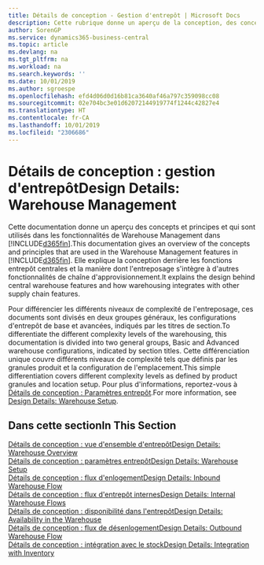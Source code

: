 ```yaml
---
title: Détails de conception - Gestion d'entrepôt | Microsoft Docs
description: Cette rubrique donne un aperçu de la conception, des concepts et des principes associés aux fonctionnalités de gestion d'entrepôt dans Business Central.
author: SorenGP
ms.service: dynamics365-business-central
ms.topic: article
ms.devlang: na
ms.tgt_pltfrm: na
ms.workload: na
ms.search.keywords: ''
ms.date: 10/01/2019
ms.author: sgroespe
ms.openlocfilehash: efd4d06d0d16b81ca3640af46a797c359098cc08
ms.sourcegitcommit: 02e704bc3e01d62072144919774f1244c42827e4
ms.translationtype: HT
ms.contentlocale: fr-CA
ms.lasthandoff: 10/01/2019
ms.locfileid: "2306686"
---
```

# <a name="design-details-warehouse-management"></a><span data-ttu-id="48c61-103">Détails de conception : gestion d'entrepôt</span><span class="sxs-lookup"><span data-stu-id="48c61-103">Design Details: Warehouse Management</span></span>
<span data-ttu-id="48c61-104">Cette documentation donne un aperçu des concepts et principes et qui sont utilisés dans les fonctionnalités de Warehouse Management dans [!INCLUDE[d365fin](includes/d365fin_md.md)].</span><span class="sxs-lookup"><span data-stu-id="48c61-104">This documentation gives an overview of the concepts and principles that are used in the Warehouse Management features in [!INCLUDE[d365fin](includes/d365fin_md.md)].</span></span> <span data-ttu-id="48c61-105">Elle explique la conception derrière les fonctions entrepôt centrales et la manière dont l'entreposage s'intègre à d'autres fonctionnalités de chaîne d'approvisionnement.</span><span class="sxs-lookup"><span data-stu-id="48c61-105">It explains the design behind central warehouse features and how warehousing integrates with other supply chain features.</span></span>  

<span data-ttu-id="48c61-106">Pour différencier les différents niveaux de complexité de l'entreposage, ces documents sont divisés en deux groupes généraux, les configurations d'entrepôt de base et avancées, indiqués par les titres de section.</span><span class="sxs-lookup"><span data-stu-id="48c61-106">To differentiate the different complexity levels of the warehousing, this documentation is divided into two general groups, Basic and Advanced warehouse configurations, indicated by section titles.</span></span> <span data-ttu-id="48c61-107">Cette différenciation unique couvre différents niveaux de complexité tels que définis par les granules produit et la configuration de l'emplacement.</span><span class="sxs-lookup"><span data-stu-id="48c61-107">This simple differentiation covers different complexity levels as defined by product granules and location setup.</span></span> <span data-ttu-id="48c61-108">Pour plus d'informations, reportez\-vous à [Détails de conception : Paramètres entrepôt](design-details-warehouse-setup.md).</span><span class="sxs-lookup"><span data-stu-id="48c61-108">For more information, see [Design Details: Warehouse Setup](design-details-warehouse-setup.md).</span></span>  

## <a name="in-this-section"></a><span data-ttu-id="48c61-109">Dans cette section</span><span class="sxs-lookup"><span data-stu-id="48c61-109">In This Section</span></span>  
[<span data-ttu-id="48c61-110">Détails de conception : vue d'ensemble d'entrepôt</span><span class="sxs-lookup"><span data-stu-id="48c61-110">Design Details: Warehouse Overview</span></span>](design-details-warehouse-overview.md)  
[<span data-ttu-id="48c61-111">Détails de conception : paramètres entrepôt</span><span class="sxs-lookup"><span data-stu-id="48c61-111">Design Details: Warehouse Setup</span></span>](design-details-warehouse-setup.md)  
[<span data-ttu-id="48c61-112">Détails de conception : flux d'enlogement</span><span class="sxs-lookup"><span data-stu-id="48c61-112">Design Details: Inbound Warehouse Flow</span></span>](design-details-inbound-warehouse-flow.md)  
[<span data-ttu-id="48c61-113">Détails de conception : flux d'entrepôt internes</span><span class="sxs-lookup"><span data-stu-id="48c61-113">Design Details: Internal Warehouse Flows</span></span>](design-details-internal-warehouse-flows.md)  
[<span data-ttu-id="48c61-114">Détails de conception : disponibilité dans l'entrepôt</span><span class="sxs-lookup"><span data-stu-id="48c61-114">Design Details: Availability in the Warehouse</span></span>](design-details-availability-in-the-warehouse.md)  
[<span data-ttu-id="48c61-115">Détails de conception : flux de désenlogement</span><span class="sxs-lookup"><span data-stu-id="48c61-115">Design Details: Outbound Warehouse Flow</span></span>](design-details-outbound-warehouse-flow.md)  
[<span data-ttu-id="48c61-116">Détails de conception : intégration avec le stock</span><span class="sxs-lookup"><span data-stu-id="48c61-116">Design Details: Integration with Inventory</span></span>](design-details-integration-with-inventory.md)
